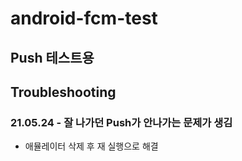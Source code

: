 # android-fcm-test

## Push 테스트용 

## Troubleshooting
### 21.05.24 - 잘 나가던 Push가 안나가는 문제가 생김
* 애뮬레이터 삭제 후 재 실행으로 해결
